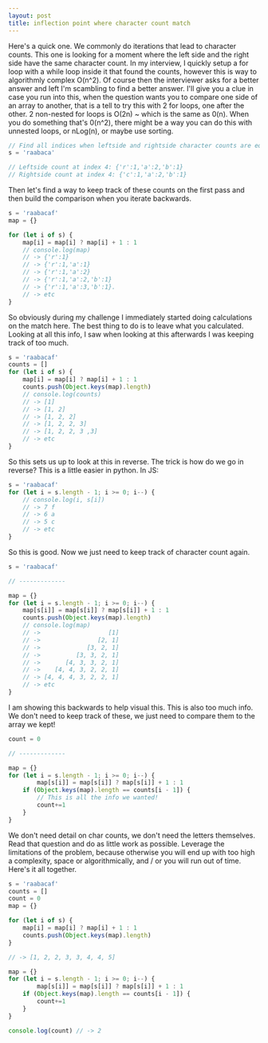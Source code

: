 ```yaml
---
layout: post
title: inflection point where character count match
---
```


Here's a quick one. We commonly do iterations that lead to character counts. This one is looking for a moment where the left side and the right side have the same character count. In my interview, I quickly setup a for loop with a while loop inside it that found the counts, however this is way to algorithmly complex O(n^2). Of course then the interviewer asks for a better answer and left I'm scambling to find a better answer. I'll give you a clue in case you run into this, when the question wants you to compare one side of an array to another, that is a tell to try this with 2 for loops, one after the other. 2 non-nested for loops is O(2n) ~ which is the same as 0(n). When you do something that's 0(n^2), there might be a way you can do this with unnested loops, or nLog(n), or maybe use sorting.

```javascript
// Find all indices when leftside and rightside character counts are equal
s = 'raabaca'

// Leftside count at index 4: {'r':1,'a':2,'b':1}
// Rightside count at index 4: {'c':1,'a':2,'b':1}

```

Then let's find a way to keep track of these counts on the first pass and then build the comparison when you iterate backwards.

```javascript
s = 'raabacaf'
map = {}

for (let i of s) {
	map[i] = map[i] ? map[i] + 1 : 1
    // console.log(map)
    // -> {'r':1}
    // -> {'r':1,'a':1}
    // -> {'r':1,'a':2}
    // -> {'r':1,'a':2,'b':1}
    // -> {'r':1,'a':3,'b':1}.
    // -> etc
}
```

So obviously during my challenge I immediately started doing calculations on the match here. The best thing to do is to leave what you calculated. Looking at all this info, I saw when looking at this afterwards I was keeping track of too much.

```javascript
s = 'raabacaf'
counts = []
for (let i of s) {
	map[i] = map[i] ? map[i] + 1 : 1
    counts.push(Object.keys(map).length)
    // console.log(counts)
    // -> [1]
    // -> [1, 2]
    // -> [1, 2, 2]
    // -> [1, 2, 2, 3]
    // -> [1, 2, 2, 3 ,3]
    // -> etc
}
```

So this sets us up to look at this in reverse. The trick is how do we go in reverse? This is a little easier in python. In JS:

```javascript
s = 'raabacaf'
for (let i = s.length - 1; i >= 0; i--) {
    // console.log(i, s[i])
    // -> 7 f
    // -> 6 a
    // -> 5 c
    // -> etc
}
```

So this is good. Now we just need to keep track of character count again.

```javascript
s = 'raabacaf'

// -------------

map = {}
for (let i = s.length - 1; i >= 0; i--) {
	map[s[i]] = map[s[i]] ? map[s[i]] + 1 : 1
    counts.push(Object.keys(map).length)
    // console.log(map)
    // ->                   [1]
    // ->                [2, 1]
    // ->             [3, 2, 1]
    // ->          [3, 3, 2, 1]
    // ->       [4, 3, 3, 2, 1]
    // ->    [4, 4, 3, 2, 2, 1]
    // -> [4, 4, 4, 3, 2, 2, 1]
    // -> etc
}
```

I am showing this backwards to help visual this. This is also too much info. We don't need to keep track of these, we just need to compare them to the array we kept!

```javascript
count = 0

// -------------

map = {}
for (let i = s.length - 1; i >= 0; i--) {
		map[s[i]] = map[s[i]] ? map[s[i]] + 1 : 1
    if (Object.keys(map).length == counts[i - 1]) {
        // This is all the info we wanted!
    	count+=1
    }
}
```

We don't need detail on char counts, we don't need the letters themselves. Read that question and do as little work as possible. Leverage the limitations of the problem, because otherwise you will end up with too high a complexity, space or algorithmically, and / or you will run out of time. Here's it all together.

```javascript
s = 'raabacaf'
counts = []
count = 0
map = {}

for (let i of s) {
	map[i] = map[i] ? map[i] + 1 : 1
    counts.push(Object.keys(map).length)
}

// -> [1, 2, 2, 3, 3, 4, 4, 5]

map = {}
for (let i = s.length - 1; i >= 0; i--) {
		map[s[i]] = map[s[i]] ? map[s[i]] + 1 : 1
    if (Object.keys(map).length == counts[i - 1]) {
    	count+=1
    }
}

console.log(count) // -> 2
```
